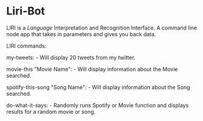 # Liri-Bot

LIRI is a _Language_ Interpretation and Recognition Interface. A command line node app that takes in parameters and gives you back data.

LIRI commands:

my-tweets: 
    - Will display 20 tweets from my twitter.

movie-this "Movie Name":
    - Will display information about the Movie searched.

spotify-this-song "Song Name":
    - Will display information about the Song searched.

do-what-it-says:
    - Randomly runs Spotify or Movie function and displays results for a random movie or song.


